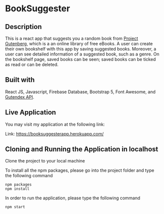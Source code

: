 # BookSuggester
## Description

This is a react app that suggests you a random book from [Project Gutenberg](https://www.gutenberg.org/), which is a an online library of free eBooks. A user can create their own bookshelf with this app by saving suggested books. Moreover, a user can see detailed information of a suggested book, such as a genre. On the bookshelf page, saved books can be seen; saved books can be ticked as read or can be deleted.         

## Built with

React JS, Javascript, Firebase Database, Bootstrap 5, Font Awesome, and [Gutendex API](http://gutendex.com/). 

## Live Application

You may visit my application at the following link:

Link: https://booksuggesterapp.herokuapp.com/

## Cloning and Running the Application in localhost

Clone the project to your local machine

To install all the npm packages, please go into the project folder and type the following command
```
npm packages
npm install
```
In order to run the application, please type the following command
```
npm start
```
